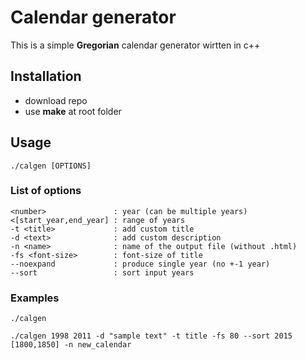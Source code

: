 # Calendar generator
This is a simple **Gregorian** calendar generator wirtten in c++

## Installation
- download repo
- use **make** at root folder

## Usage
```
./calgen [OPTIONS]
```

### List of options
```
<number>               : year (can be multiple years)
<[start_year,end_year] : range of years
-t <title>             : add custom title
-d <text>              : add custom description
-n <name>              : name of the output file (without .html)
-fs <font-size>        : font-size of title
--noexpand             : produce single year (no +-1 year)
--sort                 : sort input years
```
### Examples
```
./calgen
```
```
./calgen 1998 2011 -d "sample text" -t title -fs 80 --sort 2015 [1800,1850] -n new_calendar
```
